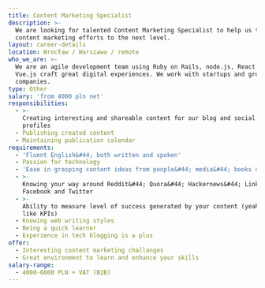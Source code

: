 ```yaml
---
title: Content Marketing Specialist
description: >-
  We are looking for talented Content Marketing Specialist to help us take our
  content marketing efforts to the next level.
layout: career-details
location: Wrocław / Warszawa / remote
who_we_are: >-
  We are an agile development team using Ruby on Rails, node.js, React.js and
  Vue.js craft great digital experiences. We work with startups and grown-up
  companies.
type: Other
salary: 'from 4000 pln net'
responsibilities:
  - >-
    Creating interesting and shareable content for our blog and social media
    profiles
  - Publishing created content
  - Maintaining publication calendar
requirements:
  - 'Fluent English&#44; both written and spoken'
  - Passion for technology
  - 'Ease in grasping content ideas from people&#44; media&#44; books or whatever'
  - >-
    Knowing your way around Reddit&#44; Quora&#44; Hackernews&#44; Linkedin&#44;
    Facebook and Twitter
  - >-
    Ability to measure level of success generated by your content (yeah&#44; we
    like KPIs)
  - Knowing web writing styles
  - Being a quick learner
  - Experience in tech blogging is a plus
offer:
  - Interesting content marketing challanges
  - Great environment to learn and enhance your skills
salary-range:
  - 4000-6000 PLN + VAT (B2B)
---
```

